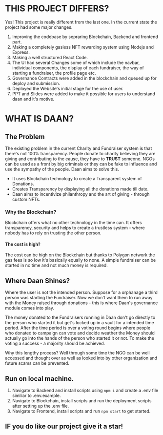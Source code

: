 
# THIS PROJECT DIFFERS?

Yes! This project is really different from the last one. In the current state the project had some major changes.

1. Improving the codebase by sepraring Blockchain, Backend and frontend part.
2. Making a completely gasless NFT rewarding system using Nodejs and Express.
3. Making a well structured React Code.
4. The UI had several Changes some of which include the navbar, individual components, the display of each fundraiser, the way of starting a fundraiser, the profile page etc.
5. Governance Contracts were added in the blockchain and queued up for deploy and submission.
6. Deployed the Website's initial stage for the use of user.
7. PPT and Slides were added to make it possible for users to understand daan and it's motive.


# WHAT IS DAAN?

## The Problem
The existing problem in the current Charity and Fundraiser system is that there's not 100% transparency. People donate to charity believing they are giving and contributing to the cause, they have to **TRUST** someone. 
NGOs can be used as a front by big criminals or they can be fake to influence and use the sympathy of the people. 
Daan aims to solve this. 
* It uses Blockchain technology to create a Transparent system of Donations.  
* Creates Transparency by displaying all the donations made till date.
* Daan aims to incentivize philanthropy and the art of giving - through custom NFTs.


### Why the Blockchain?
Blockchain offers what no other technology in the time can. It offers transparency, security and helps to create a trustless system - where nobody has to rely on trusting the other person.

#### The cost is high?
The cost can be high on the Blockchain but thanks to Polygon network the gas fees is so low it's basically equally to none. A simple fundraiser can be started in no time and not much money is required.

## Where Daan Shines?

Where the user is not the intended person. Suppose for a orphanage a third person was starting the Fundraiser. Now we don't want them to run away with the Money raised through donations - this is where Daan's governance module comes into play.

The money donated to the Fundraisers running in Daan don't go directly to the person who started it but get's locked up in a vault for a intended time period. After the time period is over  a voting round begins where people who donated to campaign can vote and decide weather the Money should actually go into the hands of the person who started it or not. To make the voting a success - a majority should be achieved. 

Why this lengthy process? Well through some time the NGO can be well accessed and thought over as well as looked into by other organization and future scams can be prevented.


## Run on local machine.

1. Navigate to Backend and install scripts using `npm i` and create a .env file similiar to .env.example.
2. Navigate to Blockchain, install scripts and run the deployment scripts after setting up the .env file.
3. Navigate to Frontend, install scripts and run `npm start` to get started.

## IF you do like our project give it a star!